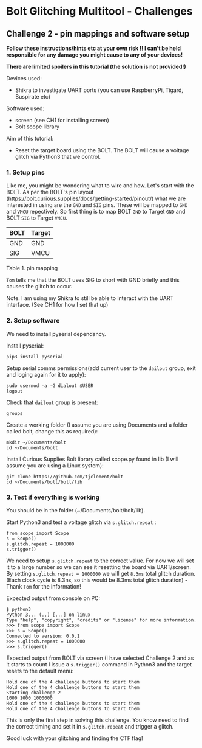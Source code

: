 # Bolt Glitching Multitool - Challenges
## Challenge 2 - pin mappings and software setup

**Follow these instructions/hints etc at your own risk !! I can't be held responsible for any damage you might cause to any of your devices!**

**There are limited spoilers in this tutorial (the solution is not provided!)**

Devices used:
* Shikra to investigate UART ports (you can use RaspberryPi, Tigard, Buspirate etc)

Software used:
* screen (see CH1 for installing screen)
* Bolt scope library 

Aim of this tutorial:
* Reset the target board using the BOLT. The BOLT will cause a voltage glitch via Python3 that we control.

### 1. Setup pins

Like me, you might be wondering what to wire and how. Let's start with the BOLT. As per the BOLT's pin layout (https://bolt.curious.supplies/docs/getting-started/pinout/) what we are interested in using are the `GND` and `SIG` pins. These will be mapped to `GND` and `VMCU` repectively. So first thing is to map BOLT `GND` to Target `GND` and BOLT `SIG` to Target `VMCU`.

| BOLT | Target| 
| ----- | ---- |
| GND | GND |
| SIG | VMCU |

Table 1. pin mapping

`Tom` tells me that the BOLT uses SIG to short with GND briefly and this causes the glitch to occur. 

Note. I am using my Shikra to still be able to interact with the UART interface. (See CH1 for how I set that up)

### 2. Setup software 

We need to install pyserial dependancy.

Install pyserial:
```
pip3 install pyserial
```

Setup serial comms permissions(add current user to the `dailout` group, exit and loging again for it to apply): 
```
sudo usermod -a -G dialout $USER
logout
```

Check that `dailout` group is present: 
```
groups
```

Create a working folder (I assume you are using Documents and a folder called bolt, change this as required):
```
mkdir ~/Documents/bolt
cd ~/Documents/bolt
```

Install Curious Supplies Bolt library called scope.py found in lib (I will assume you are using a Linux system):

```
git clone https://github.com/tjclement/bolt
cd ~/Documents/bolt/bolt/lib
```

### 3. Test if everything is working

You should be in the folder (~/Documents/bolt/bolt/lib).


Start Python3 and test a voltage glitch via `s.glitch.repeat` :
```
from scope import Scope
s = Scope()
s.glitch.repeat = 1000000
s.trigger()
```

We need to setup `s.glitch.repeat` to the correct value. For now we will set it to a large number so we can see it resetting the board via UART/screen. By setting `s.glitch.repeat = 1000000` we will get `8.3ms` total glitch duration. (Each clock cycle is 8.3ns, so this would be 8.3ms total glitch duration) - Thank `Tom` for the information!


Expected output from console on PC:

```
$ python3
Python 3... (..) [...] on linux
Type "help", "copyright", "credits" or "license" for more information.
>>> from scope import Scope
>>> s = Scope()
Connected to version: 0.0.1
>>> s.glitch.repeat = 1000000
>>> s.trigger()

```

Expected output from BOLT via screen (I have selected Challenge 2 and as it starts to count I issue a `s.trigger()` command in Python3 and the target resets to the default menu:

```
Hold one of the 4 challenge buttons to start them
Hold one of the 4 challenge buttons to start them
Starting challenge 2
1000 1000 1000000
Hold one of the 4 challenge buttons to start them
Hold one of the 4 challenge buttons to start them
```

This is only the first step in solving this challenge. You know need to find the correct timing and set it in `s.glitch.repeat` and trigger a glitch.

Good luck with your glitching and finding the CTF flag!

